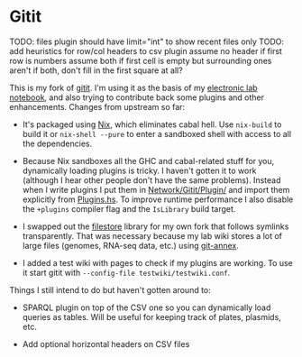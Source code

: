 Gitit
=====

TODO: files plugin should have limit="int" to show recent files only
TODO: add heuristics for row/col headers to csv plugin
        assume no header if first row is numbers
        assume both if first cell is empty but surrounding ones aren't
          if both, don't fill in the first square at all?

This is my fork of [gitit][1].
I'm using it as the basis of my [electronic lab notebook][2],
and also trying to contribute back some plugins and other
enhancements. Changes from upstream so far:

* It's packaged using [Nix][3], which eliminates cabal hell. Use `nix-build` to
  build it or `nix-shell --pure` to enter a sandboxed shell with access to all
  the dependencies.

* Because Nix sandboxes all the GHC and cabal-related stuff for you,
  dynamically loading plugins is tricky. I haven't gotten it to work
  (although I hear other people don't have the same problems).
  Instead when I write plugins I put them in [Network/Gitit/Plugin/][4]
  and import them explicitly from [Plugins.hs][5].
  To improve runtime performance I also disable the `+plugins` compiler flag
  and the `IsLibrary` build target.

* I swapped out the [filestore][6] library for my own fork that follows symlinks
  transparently. That was necessary because my lab wiki stores a lot of large
  files (genomes, RNA-seq data, etc.) using [git-annex][7].

* I added a test wiki with pages to check if my plugins are working.
  To use it start gitit with `--config-file testwiki/testwiki.conf`.

Things I still intend to do but haven't gotten around to:

* SPARQL plugin on top of the CSV one so you can dynamically load queries
  as tables. Will be useful for keeping track of plates, plasmids, etc.

* Add optional horizontal headers on CSV files

[1]: http://github.com/jgm/gitit
[2]: https://github.com/jefdaj/jeffwiki
[3]: http://nixos.org/nix/
[4]: Network/Gitit/Plugin
[5]: Network/Gitit/Plugins.hs
[6]: http://hackage.haskell.org/package/filestore
[7]: http://git-annex.branchable.com/
